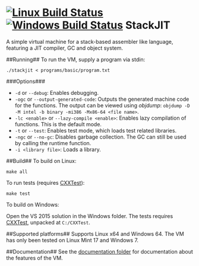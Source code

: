 [![Linux Build Status](https://travis-ci.org/svenslaggare/StackJIT.svg?branch=master)](https://travis-ci.org/svenslaggare/StackJIT) [![Windows Build Status](https://ci.appveyor.com/api/projects/status/nqt3cks6w2kqfny8?svg=true)](https://ci.appveyor.com/project/svenslaggare/stackjit)
StackJIT
========
A simple virtual machine for a stack-based assembler like language, featuring a JIT compiler, GC and object system.

##Running##
To run the VM, supply a program via stdin:
```
./stackjit < programs/basic/program.txt
```

###Options###
* `-d` or `--debug`: Enables debugging.
* `-ogc` or `--output-generated-code`: Outputs the generated machine code for the functions. The output can be viewed using _objdump_: `objdump -D -M intel -b binary -mi386 -Mx86-64 <file name>`.
* `-lc <enable>` or `--lazy-compile <enable>`: Enables lazy compilation of functions. This is the default mode.
* `-t` or `--test`: Enables test mode, which loads test related libraries.
* `-ngc` or `--no-gc`: Disables garbage collection. The GC can still be used by calling the runtime function.
* `-i <library file>`: Loads a library.

##Build##
To build on Linux:
```
make all
```
To run tests (requires [CXXTest](http://cxxtest.com/)):
```
make test
```

To build on Windows:

Open the VS 2015 solution in the Windows folder.
The tests requires [CXXTest](http://cxxtest.com/), unpacked at `C:/CXXTest`.

##Supported platforms##
Supports Linux x64 and Windows 64. The VM has only been tested on Linux Mint 17 and Windows 7.

##Documentation##
See the [documentation folder](https://github.com/svenslaggare/StackJIT/tree/master/documentation) for documentation about the features of the VM.
